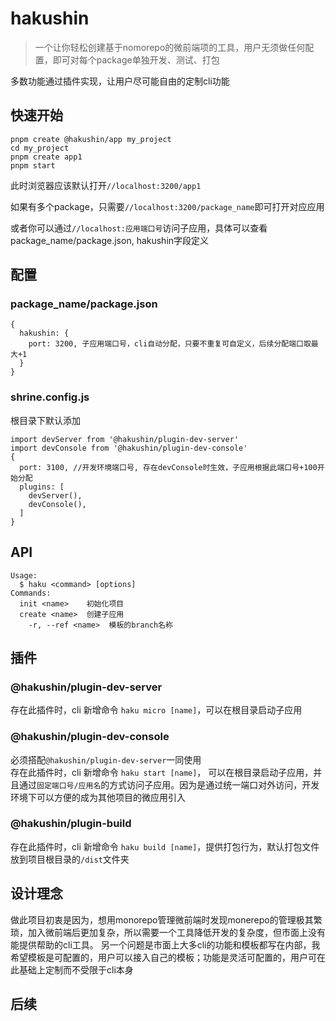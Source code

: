 # hakushin
> 一个让你轻松创建基于nomorepo的微前端项的工具，用户无须做任何配置，即可对每个package单独开发、测试、打包

多数功能通过插件实现，让用户尽可能自由的定制cli功能

## 快速开始

```
pnpm create @hakushin/app my_project
cd my_project
pnpm create app1
pnpm start
```
此时浏览器应该默认打开`//localhost:3200/app1`  

如果有多个package，只需要`//localhost:3200/package_name`即可打开对应应用  

或者你可以通过`//localhost:应用端口号`访问子应用，具体可以查看package_name/package.json, hakushin字段定义

## 配置

### package_name/package.json
```
{
  hakushin: {
    port: 3200, 子应用端口号，cli自动分配，只要不重复可自定义，后续分配端口取最大+1
  }
}
```

### shrine.config.js
根目录下默认添加
```
import devServer from '@hakushin/plugin-dev-server'
import devConsole from '@hakushin/plugin-dev-console'
{
  port: 3100, //开发环境端口号, 存在devConsole时生效，子应用根据此端口号+100开始分配
  plugins: [
    devServer(),
    devConsole(),
  ]
}
```

## API
```
Usage:
  $ haku <command> [options]
Commands:
  init <name>    初始化项目
  create <name>  创建子应用
    -r, --ref <name>  模板的branch名称
```

## 插件
### @hakushin/plugin-dev-server
存在此插件时，cli 新增命令 `haku micro [name]`，可以在根目录启动子应用

### @hakushin/plugin-dev-console
必须搭配`@hakushin/plugin-dev-server`一同使用  
存在此插件时，cli 新增命令 `haku start [name]`， 可以在根目录启动子应用，并且通过`固定端口号/应用名`的方式访问子应用。因为是通过统一端口对外访问，开发环境下可以方便的成为其他项目的微应用引入

### @hakushin/plugin-build
存在此插件时，cli 新增命令 `haku build [name]`，提供打包行为，默认打包文件放到项目根目录的`/dist`文件夹

## 设计理念
做此项目初衷是因为，想用monorepo管理微前端时发现monerepo的管理极其繁琐，加入微前端后更加复杂，所以需要一个工具降低开发的复杂度，但市面上没有能提供帮助的cli工具。
另一个问题是市面上大多cli的功能和模板都写在内部，我希望模板是可配置的，用户可以接入自己的模板；功能是灵活可配置的，用户可在此基础上定制而不受限于cli本身

## 后续
